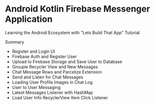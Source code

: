 # Android Kotlin Firebase Messenger Application

Learning the Android Ecosystem with "Lets Build That App" Tutorial 

Summary
  - Register and Login UI
  - Firebase Auth and Register User
  - Upload to Firebase Storage and Save User to Database
  - Groupie Recycler View and New Messages
  - Chat Message Rows and Parcelize Extension
  - Send and Listen for Chat Messages
  - Loading User Profile Images in Chat Log
  - User to User Messaging
  - Latest Messages Listener with HashMap
  - Load User Info RecyclerView Item Click Listener
    
